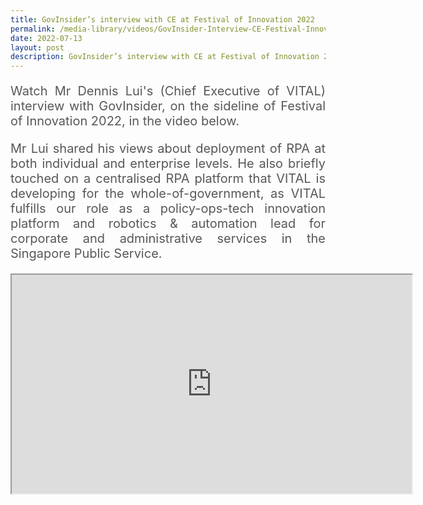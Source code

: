 ```yaml
---
title: GovInsider’s interview with CE at Festival of Innovation 2022
permalink: /media-library/videos/GovInsider-Interview-CE-Festival-Innovation-2022/
date: 2022-07-13
layout: post
description: GovInsider’s interview with CE at Festival of Innovation 2022
---
```

<p style="font-size: 20px;color:#585858;text-align:justify;">
Watch Mr Dennis Lui's (Chief Executive of VITAL) interview with GovInsider, on the sideline of Festival of Innovation 2022, in the video below.
</p>
<p style="font-size: 20px;color:#585858;text-align:justify;">
Mr Lui shared his views about deployment of RPA at both individual and enterprise levels. He also briefly touched on a centralised RPA platform that VITAL is developing for the whole-of-government, as VITAL fulfills our role as a policy-ops-tech innovation platform and robotics & automation lead for corporate and administrative services in the Singapore Public Service.
</p>
<p class="home-video"><iframe allowfullscreen="" allow="encrypted-media" src="https://www.youtube.com/embed/JayEPeaDskk?rel=0&amp;showinfo=0" height="350" width="640" title="SSON Asia Advisory Board Member Interview Video" id="video_player"></iframe></p>